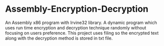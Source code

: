 # Assembly-Encryption-Decryption
An Assembly x86 program with Irvine32 library. A dynamic program which uses run time encryption and decryption technique randomly without focusing on users preference. This project uses filing so the encrypted text along with the decryption method is stored in txt file.
